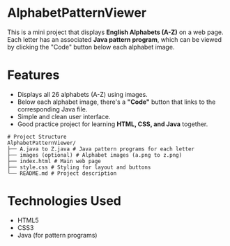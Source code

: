 # AlphabetPatternViewer

This is a mini project that displays **English Alphabets (A-Z)** on a web page. Each letter has an associated **Java pattern program**, which can be viewed by clicking the "Code" button below each alphabet image.

# Features

- Displays all 26 alphabets (A-Z) using images.
- Below each alphabet image, there's a **"Code"** button that links to the corresponding Java file.
- Simple and clean user interface.
- Good practice project for learning **HTML, CSS, and Java** together.

```
# Project Structure
AlphabetPatternViewer/
├── A.java to Z.java # Java pattern programs for each letter
├── images (optional) # Alphabet images (a.png to z.png)
├── index.html # Main web page
├── style.css # Styling for layout and buttons
└── README.md # Project description
```
# Technologies Used

- HTML5
- CSS3
- Java (for pattern programs)

